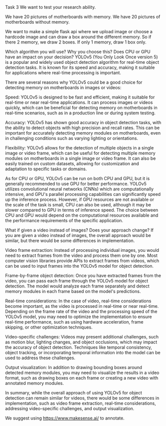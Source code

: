 Task 3
We want to test your research ability.

We have 20 pictures of motherboards with memory.
We have 20 pictures of motherboards without memory.

We want to make a simple flask api where we upload image or choose a hardcode image and can draw a box around the different memory. So if there 2 memory, we draw 2 boxes. If only 1 memory, draw 1 box only.

Which algorithm you will use? Why you choose this? Does CPU or GPU have an impact on your decision?
YOLOv5 (You Only Look Once version 5) is a popular and widely used object detection algorithm for real-time object detection tasks. It is known for its speed and accuracy, making it suitable for applications where real-time processing is important.

There are several reasons why YOLOv5 could be a good choice for detecting memory on motherboards in images or videos:

Speed: YOLOv5 is designed to be fast and efficient, making it suitable for real-time or near real-time applications. It can process images or videos quickly, which can be beneficial for detecting memory on motherboards in real-time scenarios, such as in a production line or during system testing.

Accuracy: YOLOv5 has shown good accuracy in object detection tasks, with the ability to detect objects with high precision and recall rates. This can be important for accurately detecting memory modules on motherboards, even in challenging conditions such as varying lighting or orientations.

Flexibility: YOLOv5 allows for the detection of multiple objects in a single image or video frame, which can be useful for detecting multiple memory modules on motherboards in a single image or video frame. It can also be easily trained on custom datasets, allowing for customization and adaptation to specific tasks or domains.

As for CPU or GPU, YOLOv5 can be run on both CPU and GPU, but it is generally recommended to use GPU for better performance. YOLOv5 utilizes convolutional neural networks (CNNs) which are computationally intensive, and GPU's parallel processing capabilities can significantly speed up the inference process. However, if GPU resources are not available or the scale of the task is small, CPU can also be used, although it may be slower compared to GPU in terms of inference speed. The choice between CPU and GPU would depend on the computational resources available and the performance requirements of the specific application. 


What if given a video instead of images? Does your approach change?
If you are given a video instead of images, the overall approach would be similar, but there would be some differences in implementation.

Video frame extraction: Instead of processing individual images, you would need to extract frames from the video and process them one by one. Most computer vision libraries provide APIs to extract frames from videos, which can be used to input frames into the YOLOv5 model for object detection.

Frame-by-frame object detection: Once you have extracted frames from the video, you can pass each frame through the YOLOv5 model for object detection. The model would analyze each frame separately and detect memory modules in each frame based on the model's predictions.

Real-time considerations: In the case of video, real-time considerations become important, as the video is processed in real-time or near real-time. Depending on the frame rate of the video and the processing speed of the YOLOv5 model, you may need to optimize the implementation to ensure real-time performance, such as using hardware acceleration, frame skipping, or other optimization techniques.

Video-specific challenges: Videos may present additional challenges, such as motion blur, lighting changes, and object occlusions, which may impact the accuracy of object detection. Techniques like temporal consistency, object tracking, or incorporating temporal information into the model can be used to address these challenges.

Output visualization: In addition to drawing bounding boxes around detected memory modules, you may need to visualize the results in a video format, such as drawing boxes on each frame or creating a new video with annotated memory modules.

In summary, while the overall approach of using YOLOv5 for object detection can remain similar for videos, there would be some differences in implementation, such as video frame extraction, real-time considerations, addressing video-specific challenges, and output visualization.


We suggest using https://www.makesense.ai/ to annotate.
